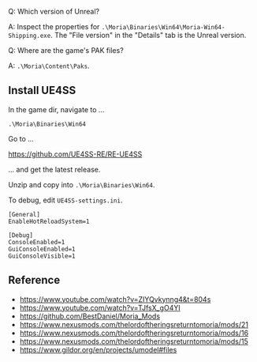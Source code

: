 Q: Which version of Unreal?

A: Inspect the properties for `.\Moria\Binaries\Win64\Moria-Win64-Shipping.exe`. The "File version" in the "Details" tab is the Unreal version.

Q: Where are the game's PAK files?

A: `.\Moria\Content\Paks`.

## Install UE4SS

In the game dir, navigate to ...

`.\Moria\Binaries\Win64`

Go to  ...

https://github.com/UE4SS-RE/RE-UE4SS

... and get the latest release.

Unzip and copy into `.\Moria\Binaries\Win64`.

To debug, edit `UE4SS-settings.ini`.

```
[General]
EnableHotReloadSystem=1

[Debug]
ConsoleEnabled=1
GuiConsoleEnabled=1
GuiConsoleVisible=1
```

## Reference

- https://www.youtube.com/watch?v=ZIYQvkynng4&t=804s
- https://www.youtube.com/watch?v=TJfsX_gO4YI
- https://github.com/BestDaniel/Moria_Mods
- https://www.nexusmods.com/thelordoftheringsreturntomoria/mods/21
- https://www.nexusmods.com/thelordoftheringsreturntomoria/mods/16
- https://www.nexusmods.com/thelordoftheringsreturntomoria/mods/15
- https://www.gildor.org/en/projects/umodel#files
